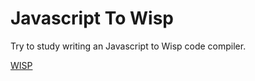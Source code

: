 # Javascript To Wisp

Try to study writing an Javascript to Wisp code compiler.

[WISP](https://github.com/Gozala/wisp)
